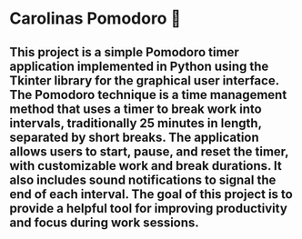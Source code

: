 # Carolinas Pomodoro 🍅
## This project is a simple Pomodoro timer application implemented in Python using the Tkinter library for the graphical user interface. The Pomodoro technique is a time management method that uses a timer to break work into intervals, traditionally 25 minutes in length, separated by short breaks. The application allows users to start, pause, and reset the timer, with customizable work and break durations. It also includes sound notifications to signal the end of each interval. The goal of this project is to provide a helpful tool for improving productivity and focus during work sessions.
